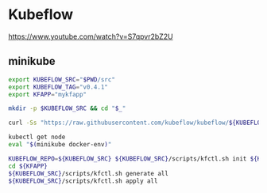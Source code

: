 # Kubeflow

https://www.youtube.com/watch?v=S7qpvr2bZ2U

## minikube

```sh
export KUBEFLOW_SRC="$PWD/src"
export KUBEFLOW_TAG="v0.4.1"
export KFAPP="mykfapp"

mkdir -p $KUBEFLOW_SRC && cd "$_"

curl -Ss "https://raw.githubusercontent.com/kubeflow/kubeflow/${KUBEFLOW_TAG}/scripts/download.sh" | /bin/bash
```

```sh
kubectl get node
eval "$(minikube docker-env)"
```

```sh
KUBEFLOW_REPO=${KUBEFLOW_SRC} ${KUBEFLOW_SRC}/scripts/kfctl.sh init ${KFAPP} --platform minikube
cd ${KFAPP}
${KUBEFLOW_SRC}/scripts/kfctl.sh generate all
${KUBEFLOW_SRC}/scripts/kfctl.sh apply all
```
